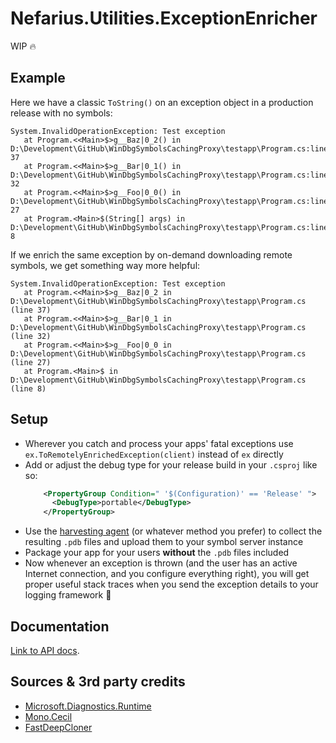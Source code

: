 ﻿# Nefarius.Utilities.ExceptionEnricher

WIP 🔥

## Example

Here we have a classic `ToString()` on an exception object in a production release with no symbols:

```text
System.InvalidOperationException: Test exception
   at Program.<<Main>$>g__Baz|0_2() in D:\Development\GitHub\WinDbgSymbolsCachingProxy\testapp\Program.cs:line 37
   at Program.<<Main>$>g__Bar|0_1() in D:\Development\GitHub\WinDbgSymbolsCachingProxy\testapp\Program.cs:line 32
   at Program.<<Main>$>g__Foo|0_0() in D:\Development\GitHub\WinDbgSymbolsCachingProxy\testapp\Program.cs:line 27
   at Program.<Main>$(String[] args) in D:\Development\GitHub\WinDbgSymbolsCachingProxy\testapp\Program.cs:line 8
```

If we enrich the same exception by on-demand downloading remote symbols, we get something way more helpful:

```text
System.InvalidOperationException: Test exception
   at Program.<<Main>$>g__Baz|0_2 in D:\Development\GitHub\WinDbgSymbolsCachingProxy\testapp\Program.cs (line 37)
   at Program.<<Main>$>g__Bar|0_1 in D:\Development\GitHub\WinDbgSymbolsCachingProxy\testapp\Program.cs (line 32)
   at Program.<<Main>$>g__Foo|0_0 in D:\Development\GitHub\WinDbgSymbolsCachingProxy\testapp\Program.cs (line 27)
   at Program.<Main>$ in D:\Development\GitHub\WinDbgSymbolsCachingProxy\testapp\Program.cs (line 8)
```

## Setup

- Wherever you catch and process your apps' fatal exceptions use `ex.ToRemotelyEnrichedException(client)` instead of
  `ex` directly
- Add or adjust the debug type for your release build in your `.csproj` like so:
    ```xml
        <PropertyGroup Condition=" '$(Configuration)' == 'Release' ">
          <DebugType>portable</DebugType>
        </PropertyGroup>
    ```
- Use the [harvesting agent](../agent) (or whatever method you prefer) to collect the resulting `.pdb` files and upload
  them to your symbol server instance
- Package your app for your users **without** the `.pdb` files included
- Now whenever an exception is thrown (and the user has an active Internet connection, and you configure everything
  right), you will get proper useful stack traces when you send the exception details to your logging framework 💪

## Documentation

[Link to API docs](../docs/index.md).

## Sources & 3rd party credits

- [Microsoft.Diagnostics.Runtime](https://github.com/microsoft/clrmd)
- [Mono.Cecil](https://www.mono-project.com/docs/tools+libraries/libraries/Mono.Cecil/)
- [FastDeepCloner](https://github.com/AlenToma/FastDeepCloner)
